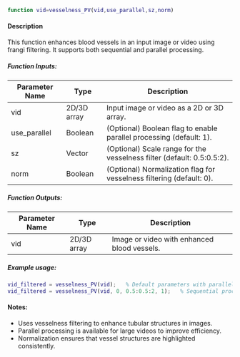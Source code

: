 ```matlab
function vid=vesselness_PV(vid,use_parallel,sz,norm)
```

#### Description
This function enhances blood vessels in an input image or video using frangi filtering. It supports both sequential and parallel processing.

##### Function Inputs:
| Parameter Name | Type    | Description                                   |
|---------------|---------|-----------------------------------------------|
| vid           | 2D/3D array | Input image or video as a 2D or 3D array.     |
| use_parallel  | Boolean | (Optional) Boolean flag to enable parallel processing (default: 1). |
| sz            | Vector  | (Optional) Scale range for the vesselness filter (default: 0.5:0.5:2). |
| norm          | Boolean | (Optional) Normalization flag for vesselness filtering (default: 0). |

##### Function Outputs:
| Parameter Name | Type    | Description                      |
|---------------|---------|----------------------------------|
| vid           | 2D/3D array | Image or video with enhanced blood vessels. |

##### Example usage:
```matlab
vid_filtered = vesselness_PV(vid);   % Default parameters with parallel processing
vid_filtered = vesselness_PV(vid, 0, 0.5:0.5:2, 1);   % Sequential processing with normalization
```

#### Notes:
- Uses vesselness filtering to enhance tubular structures in images.
- Parallel processing is available for large videos to improve efficiency.
- Normalization ensures that vessel structures are highlighted consistently.
